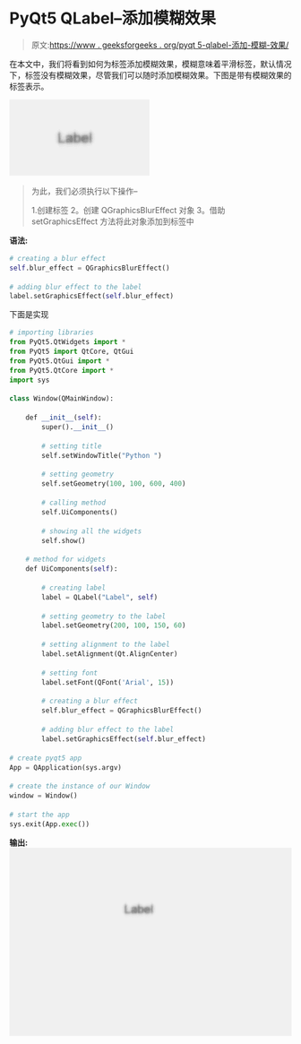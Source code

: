 # PyQt5 QLabel–添加模糊效果

> 原文:[https://www . geeksforgeeks . org/pyqt 5-qlabel-添加-模糊-效果/](https://www.geeksforgeeks.org/pyqt5-qlabel-adding-blur-effect/)

在本文中，我们将看到如何为标签添加模糊效果，模糊意味着平滑标签，默认情况下，标签没有模糊效果，尽管我们可以随时添加模糊效果。下图是带有模糊效果的标签表示。

![](img/df139ecd9959566ff9cff726e89341b3.png)

> 为此，我们必须执行以下操作–
> 
> 1.创建标签
> 2。创建 QGraphicsBlurEffect 对象
> 3。借助 setGraphicsEffect 方法将此对象添加到标签中

**语法:**

```py
# creating a blur effect
self.blur_effect = QGraphicsBlurEffect()

# adding blur effect to the label
label.setGraphicsEffect(self.blur_effect)

```

下面是实现

```py
# importing libraries
from PyQt5.QtWidgets import * 
from PyQt5 import QtCore, QtGui
from PyQt5.QtGui import * 
from PyQt5.QtCore import * 
import sys

class Window(QMainWindow):

    def __init__(self):
        super().__init__()

        # setting title
        self.setWindowTitle("Python ")

        # setting geometry
        self.setGeometry(100, 100, 600, 400)

        # calling method
        self.UiComponents()

        # showing all the widgets
        self.show()

    # method for widgets
    def UiComponents(self):

        # creating label
        label = QLabel("Label", self)

        # setting geometry to the label
        label.setGeometry(200, 100, 150, 60)

        # setting alignment to the label
        label.setAlignment(Qt.AlignCenter)

        # setting font
        label.setFont(QFont('Arial', 15))

        # creating a blur effect
        self.blur_effect = QGraphicsBlurEffect()

        # adding blur effect to the label
        label.setGraphicsEffect(self.blur_effect)

# create pyqt5 app
App = QApplication(sys.argv)

# create the instance of our Window
window = Window()

# start the app
sys.exit(App.exec())
```

**输出:**
![](img/7a24e1adffe29b5ca737564f098b1b48.png)